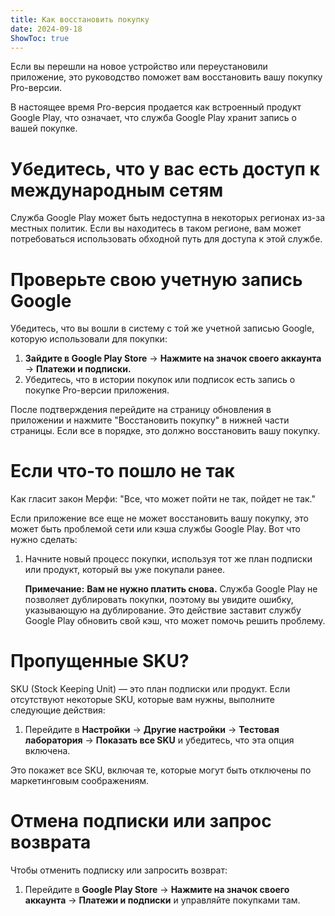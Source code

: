 ```yaml
---
title: Как восстановить покупку  
date: 2024-09-18  
ShowToc: true  
---
```


Если вы перешли на новое устройство или переустановили приложение, это руководство поможет вам восстановить вашу покупку Pro-версии.

В настоящее время Pro-версия продается как встроенный продукт Google Play, что означает, что служба Google Play хранит запись о вашей покупке.

# Убедитесь, что у вас есть доступ к международным сетям

Служба Google Play может быть недоступна в некоторых регионах из-за местных политик. Если вы находитесь в таком регионе, вам может потребоваться использовать обходной путь для доступа к этой службе.

# Проверьте свою учетную запись Google

Убедитесь, что вы вошли в систему с той же учетной записью Google, которую использовали для покупки:

1. **Зайдите в Google Play Store** -> **Нажмите на значок своего аккаунта** -> **Платежи и подписки.**  
2. Убедитесь, что в истории покупок или подписок есть запись о покупке Pro-версии приложения.

После подтверждения перейдите на страницу обновления в приложении и нажмите "Восстановить покупку" в нижней части страницы. Если все в порядке, это должно восстановить вашу покупку.

# Если что-то пошло не так

Как гласит закон Мерфи: "Все, что может пойти не так, пойдет не так."

Если приложение все еще не может восстановить вашу покупку, это может быть проблемой сети или кэша службы Google Play. Вот что нужно сделать:

1. Начните новый процесс покупки, используя тот же план подписки или продукт, который вы уже покупали ранее.

   **Примечание:** **Вам не нужно платить снова.** Служба Google Play не позволяет дублировать покупки, поэтому вы увидите ошибку, указывающую на дублирование. Это действие заставит службу Google Play обновить свой кэш, что может помочь решить проблему.

# Пропущенные SKU?

SKU (Stock Keeping Unit) — это план подписки или продукт. Если отсутствуют некоторые SKU, которые вам нужны, выполните следующие действия:

1. Перейдите в **Настройки** -> **Другие настройки** -> **Тестовая лаборатория** -> **Показать все SKU** и убедитесь, что эта опция включена.

Это покажет все SKU, включая те, которые могут быть отключены по маркетинговым соображениям.

# Отмена подписки или запрос возврата

Чтобы отменить подписку или запросить возврат:

1. Перейдите в **Google Play Store** -> **Нажмите на значок своего аккаунта** -> **Платежи и подписки** и управляйте покупками там.